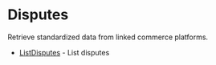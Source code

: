 # Disputes

Retrieve standardized data from linked commerce platforms.


* [ListDisputes](listdisputes.md) - List disputes